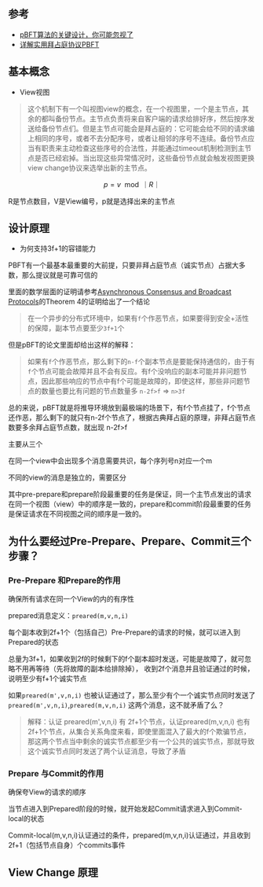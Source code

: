 ## 参考
- [pBFT算法的关键设计，你可能忽视了](https://learnblockchain.cn/article/2384)
- [详解实用拜占庭协议PBFT](https://learnblockchain.cn/2019/08/29/pbft/)

## 基本概念



* View视图

>这个机制下有一个叫视图view的概念，在一个视图里，一个是主节点，其余的都叫备份节点。主节点负责将来自客户端的请求给排好序，然后按序发送给备份节点们。但是主节点可能会是拜占庭的：它可能会给不同的请求编上相同的序号，或者不去分配序号，或者让相邻的序号不连续。备份节点应当有职责来主动检查这些序号的合法性，并能通过timeout机制检测到主节点是否已经宕掉。当出现这些异常情况时，这些备份节点就会触发视图更换view change协议来选举出新的主节点。

$$p=v \mod ｜R｜$$

R是节点数目，V是View编号，p就是选择出来的主节点

## 设计原理

* 为何支持3f+1的容错能力

PBFT有一个最基本最重要的大前提，只要非拜占庭节点（诚实节点）占据大多数，那么提议就是可靠可信的

里面的数学层面的证明请参考[Asynchronous Consensus and Broadcast Protocols](pdf/../../pdf/Asynchronous%20Consensus%20and%20Broadcast%20Protocols.pdf)的Theorem 4的证明给出了一个结论

> 在一个异步的分布式环境中，如果有`f`个作恶节点，如果要得到安全+活性的保障，副本节点要至少`3f+1`个

但是pBFT的论文里面却给出这样的解释：
> 如果有`f`个作恶节点，那么剩下的`n-f`个副本节点是要能保持通信的，由于有`f`个节点可能会故障并且不会有反应。有f个没响应的副本可能并非问题节点，因此那些响应的节点中有f个可能是故障的，即使这样，那些非问题节点的数量也要比有问题的节点数量多 `n-2f>f` => `n>3f`

总的来说，pBFT就是将推导环境放到最极端的场景下，有f个节点挂了，f个节点还作恶，那么剩下的就只有n-2f个节点了，根据古典拜占庭的原理，非拜占庭节点数要多余拜占庭节点数，就出现 n-2f>f

主要从三个

在同一个view中会出现多个消息需要共识，每个序列号n对应一个m

不同的view的消息是独立的，需要区分

其中pre-prepare和prepare阶段最重要的任务是保证，同一个主节点发出的请求在同一个视图（view）中的顺序是一致的，prepare和commit阶段最重要的任务是保证请求在不同视图之间的顺序是一致的。

## 为什么要经过Pre-Prepare、Prepare、Commit三个步骤？
### Pre-Prepare 和Prepare的作用
确保所有请求在同一个View的内的有序性

prepared消息定义：`preared(m,v,n,i)`

每个副本收到2f+1个（包括自己）Pre-Prepare的请求的时候，就可以进入到Prepared的状态

总量为3f+1，如果收到2f的时候剩下的f个副本超时发送，可能是故障了，就可忽略不用再等待（先将故障的副本给排除掉），
收到2f个消息并且验证通过的时候，说明至少有f+1个诚实节点

如果`preared(m',v,n,i)` 也被认证通过了，那么至少有个一个诚实节点同时发送了 `preared(m',v,n,i)`,`preared(m,v,n,i)` 这两个消息，这不就矛盾了么？

> 解释：认证 preared(m',v,n,i) 有 2f+1个节点，认证preared(m,v,n,i) 也有2f+1个节点，从集合关系角度来看，即使里面混入了最大的f个欺骗节点，那这两个节点当中剩余的诚实节点都至少有一个公共的诚实节点，那就导致这个诚实节点同时发送了两个认证消息，导致了矛盾

### Prepare 与Commit的作用
确保夸View的请求的顺序

当节点进入到Prepared阶段的时候，就开始发起Commit请求进入到Commit-local的状态

Commit-local(m,v,n,i)认证通过的条件，prepared(m,v,n,i)认证通过，并且收到2f+1（包括节点自身）个commits事件




## View Change 原理

